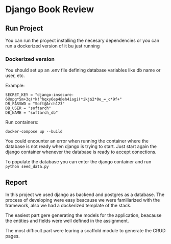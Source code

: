 # Django Book Review

## Run Project
You can run the proyect installing the necesary dependencies or you can run a dockerized version of it bu just running 


### Dockerized version

You should set up an .env file defining database variables like db name or user, etc.

Example:

```
SECRET_KEY = "django-insecure-6@npg*5m+3q(*k!^hqxy6ep4@eh4iagi(*ikj$2*0e_=_c*9f+"
DB_PASSWD = "Soft@Arch123"
DB_USER = "softarch"
DB_NAME = "softarch_db"
```

Run containers:

`docker-compose up --build`

You could encounter an error when running the container where the database is not ready when django is trying to start. Just start again the django container whenever the database is ready to accept conections.

To populate the database you can enter the django container and run
`python seed_data.py`


## Report

In this project we used django as backend and postgres as a database.
The process of developing were easy beacause we were familiarized with the framework, also we had a dockerized template of the stack.

The easiest part gere generating the models for the application, beacause the entities and fields were well defined in the assignment.

The most difficult part were learing a scaffold module to generate the CRUD pages.
